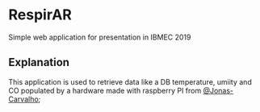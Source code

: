 # RespirAR
Simple web application for presentation in IBMEC 2019

## Explanation
This application is used to retrieve data like a DB temperature, umiity and CO
populated by a hardware made with raspberry PI from [@Jonas-Carvalho](http://github.com/Jonas-Carvalho);
